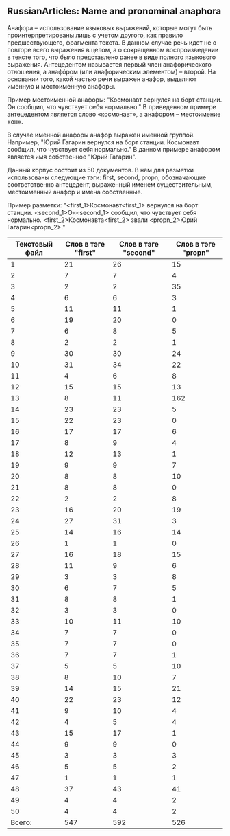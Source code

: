 ## RussianArticles: Name and pronominal anaphora

Анафора – использование языковых выражений, которые могут быть проинтерпретированы лишь с учетом другого, как правило предшествующего, фрагмента текста. В данном случае речь идет не о повторе всего выражения в целом, а о сокращенном воспроизведении в тексте того, что было представлено ранее в виде полного языкового выражения. Антецедентом называется первый член анафорического отношения, а анафóром (или анафорическим элементом) – второй. На основании того, какой частью речи выражен анафор, выделяют именную и местоименную анафоры.

Пример местоименной анафоры: "Космонавт вернулся на борт станции. Он сообщил, что чувствует себя нормально." В приведенном примере антецедентом является слово «космонавт», а анафором – местоимение «он».

В случае именной анафоры анафор выражен именной группой. Например, "Юрий Гагарин вернулся на борт станции. Космонавт сообщил, что чувствует себя нормально." В данном примере анафором является имя собственное "Юрий Гагарин". 

Данный корпус состоит из 50 документов. В нём для разметки использованы следующие тэги: first, second, propn, обозначающие соответственно антецедент, выраженный именем существительным, местоименный анафор и имена собственные. 

Пример разметки: "<first_1>Космонавт<first_1> вернулся на борт станции. <second_1>Он<second_1> сообщил, что чувствует себя нормально. <first_2>Космонавта<first_2> звали <propn_2>Юрий Гагарин<propn_2>."



| Текстовый файл  | Слов в тэге "first" | Слов в тэге "second" | Слов в тэге "propn" |
| --------------- | ------------------- | -------------------- | ------------------- |
| 1 | 21 | 26 | 15 |
| 2	| 7 |	7 |	4 |
| 3 |	2 |	2 |	35 |
| 4 |	6 |	6 |	3 |
| 5 |	11 | 11 |	1 |
| 6 | 19 | 20 | 0 |
| 7 | 6 | 8 | 5 |
| 8	| 2 |	2 |	1 |
| 9 |	30 |	30 |	24 |
| 10 | 31 | 34 | 22 |
| 11 | 4 | 6 | 8 |
| 12 | 15 | 15 | 13 |
| 13 | 8 | 11 |	162 |
| 14 | 23 |	23 | 5 |
| 15 | 22 |	23 |	0 |
| 16 | 17 |	17 |	6 |
| 17 |	8 |	9 |	4 |
| 18 |	12 |	13 |	1 |
| 19 |	9 |	9 |	7 |
| 20 |	8 |	8 |	10 |
| 21 |	8 |	8 |	0 |
| 22 |	2 |	2 |	8 |
| 23 |	16 |	20 |	19 |
| 24 |	27 |	31 |	3 | 
| 25 | 14 |	16 |	14 |
| 26 | 1 | 1 | 0 |
| 27 | 16 | 18 | 15 |
| 28 | 11 | 9 | 6 |
| 29 | 3 | 3 | 8 |
| 30 | 6 | 7 | 5 |
| 31 | 8 | 8 | 1 |
| 32 | 3 | 3 | 0 |
| 33 | 10 | 11 | 10 |
| 34 | 7 | 7 | 0 |
| 35 | 7 | 7 | 0 |
| 36 | 7 | 7 | 1 |
| 37 | 5|5|10|
| 38 | 8 | 10 | 7 |
| 39 | 14 | 15 | 21 |
| 40 | 22 | 23 | 12 |
| 41 | 9 | 10 | 4 |
| 42 | 4 | 5 | 4 |
| 43 | 15 | 17 | 1 |
| 44 | 9 | 9 | 0 |
| 45 | 3 | 3 | 3 |
| 46 | 5 | 5 | 2 |
| 47 | 1 | 1 | 1 |
| 48 | 37 | 43 | 41 |
| 49 | 4 | 4 | 2 |
| 50 | 4 | 4 | 2 |
| Всего: | 547 | 592 | 526 |
